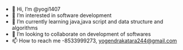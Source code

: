- 👋 Hi, I’m @yogi1407
- 👀 I’m interested in software development
- 🌱 I’m currently learning java,java script and data structure and algorithms 
- 💞️ I’m looking to collaborate on development of softwares
- 📫 How to reach me -8533999273, yogendrakatara244@gmail.com

<!---
yogi1407/yogi1407 is a ✨ special ✨ repository because its `README.md` (this file) appears on your GitHub profile.
You can click the Preview link to take a look at your changes.
--->
